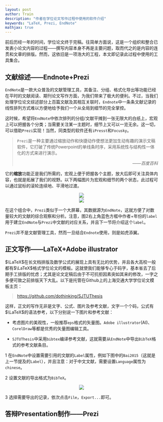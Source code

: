 ```yaml
---
layout: post
author: Train
description: "作者在学位论文写作过程中使用的软件介绍"
keywords: "LaTeX, Prezi, EndNote"
mathjax: true
---
```


前后历经一年的时间，学位论文终于完稿。往简单方面说，这是一个组织和整合已发表小论文内容的过程——撰写内容本身不再是主要问题，取而代之的是内容的连贯和文章的排版。然而，这依旧是一项浩大的工程，本文即记录此过程中使用的工具集合。

## 文献综述——Endnote+Prezi

`EndNote`是一款大众普及的文献管理工具，其备注、分组、格式化导出等功能已经在平时的文献阅读、期刊论文写作方面，为我们带来了极大的便利。不过，当我们处理学位论文综述部分上百篇文献及其相互关联时，`Endnote`中一条条文献记录的线性排列方式难以方便地给予我们一个从全局到细节的完全掌控。

这时候，希望将`EndNote`中依次排列的分组/文献平摊到一张无限大的白纸上，宏观上可以把握各个分类；当需要关注某一主题时，细节上又可以一览无余。这一切，可以借助`Prezi`实现！当然，同类型的软件还有`iPresst`和`Focusky`。

> `Prezi`是一种主要通过缩放动作和快捷动作使想法更加生动有趣的演示文稿软件，它打破了传统Powerpoint的单线条时序，采用系统性与结构性一体化的方式来进行演示。
> <div style="text-align: right; font-style: italic;">——百度百科</div>

它的**缩放**功能正是我们所需的，宏观上便于把握各个主题，放大后即可关注具体内容，也就是拓展了我们的视野。以下两幅图片为宏观和细节的两个状态，此过程可以通过鼠标的滚轮连续地、平滑地过渡。

<div align='center'><img src="{{ "/images/2017-01-17-01.png" | prepend: site.baseurl }}"></div>

<div align='center'><img src="{{ "/images/2017-01-17-02.png" | prepend: site.baseurl }}"></div>

在这个组合中，`Prezi`类似于一个大屏幕，其数据源为`EndNote`，这就方便了对数量较大的文献的综合观察和分析。注意，图2右上角蓝色方框中作者+年份的`label`用于建立`EndNote`与`Prezi`中文献的对应关系，并且下一节将介绍这个`label`。

`Prezi`并不是文献管理工具，然而一旦结合`Endnote`使用，则是如虎添翼。

## 正文写作——LaTeX+Adobe illustrator

$\LaTeX$在长文档排版及数学公式的展现上具有无比的优势，并且各大高校一般都有$\LaTeX$格式学位论文的模板。这就使我们能够专心于码字，基本省去了后期手工排版的忧虑；尤其是论文定稿后由于不可抗拒因素突如其来的修改，一字之多便可致之前排版天下大乱。以下是托管在Github上的上海交通大学学位论文模板主页：

> https://github.com/dothinking/SJTUThesis

这样，正文的写作无非是文字、公式、图片及参考文献，文字一个个码，公式有$\LaTeX$的语法参考，以下分别说一下图片和参考文献：

* 考虑图片的美观性，一般推荐`eps`格式的矢量图。`Adobe illustrator`(AI)、`CorelDraw`等都是优秀的矢量图编辑工具。

* `SJTUThesis`中采用`bibtex`编译参考文献，这就需要从`EndNote`中导出`BibTeX`格式的参考文献条目。

1 在`EndNote`中设置需要引用的文献的`Label`属性，例如下图中的`Bai2015`（这就是上一节提及的`Label`），并且注意：对于中文文献，需要设置`Language`属性为`chinese`。

2 设置文献的导出格式为`BibTeX`。

<div align='center'><img src="{{ "/images/2017-01-17-03.png" | prepend: site.baseurl }}"></div>

3 选择需要导出的记录，依次点击`File`，`Export...`即可。

## 答辩Presentation制作——Prezi